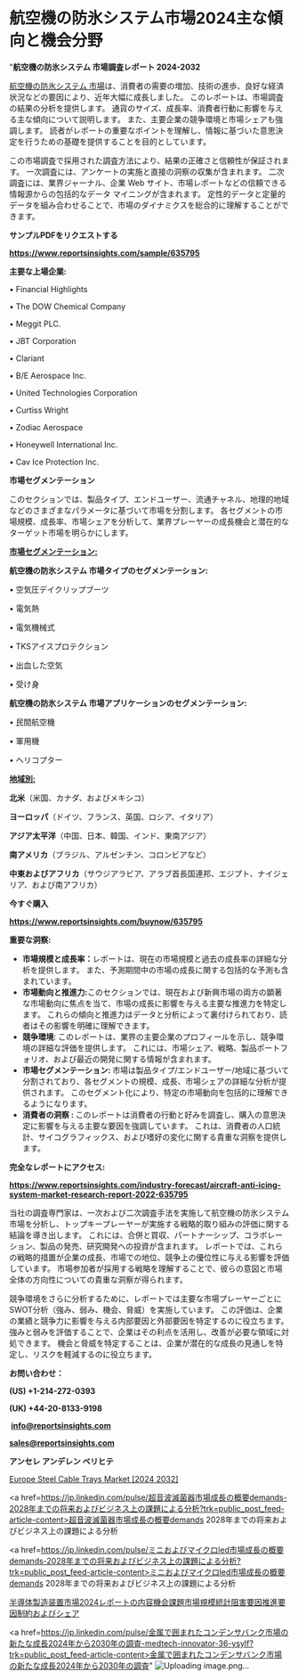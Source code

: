 # 航空機の防氷システム市場2024主な傾向と機会分野

"<strong>航空機の防氷システム 市場調査レポート 2024-2032</strong>

<a href=https://www.reportsinsights.com/sample/635795>航空機の防氷システム 市場</a>は、消費者の需要の増加、技術の進歩、良好な経済状況などの要因により、近年大幅に成長しました。 このレポートは、市場調査の結果の分析を提供します。 通貨のサイズ、成長率、消費者行動に影響を与える主な傾向について説明します。 また、主要企業の競争環境と市場シェアも強調します。 読者がレポートの重要なポイントを理解し、情報に基づいた意思決定を行うための基礎を提供することを目的としています。

この市場調査で採用された調査方法により、結果の正確さと信頼性が保証されます。 一次調査には、アンケートの実施と直接の洞察の収集が含まれます。 二次調査には、業界ジャーナル、企業 Web サイト、市場レポートなどの信頼できる情報源からの包括的なデータ マイニングが含まれます。 定性的データと定量的データを組み合わせることで、市場のダイナミクスを総合的に理解することができます。

<strong><b>サンプルPDFをリクエストする</b></strong>

<a href=https://www.reportsinsights.com/sample/635795><strong><u>https://www.reportsinsights.com/sample/635795</u></strong></a>

<strong>主要な上場企業:</strong>

• Financial Highlights 

• The DOW Chemical Company 

• Meggit PLC. 

• JBT Corporation 

• Clariant 

• B/E Aerospace Inc. 

• United Technologies Corporation 

• Curtiss Wright 

• Zodiac Aerospace 

• Honeywell International Inc. 

• Cav Ice Protection Inc.

<strong>市場セグメンテーション</strong>

このセクションでは、製品タイプ、エンドユーザー、流通チャネル、地理的地域などのさまざまなパラメータに基づいて市場を分割します。 各セグメントの市場規模、成長率、市場シェアを分析して、業界プレーヤーの成長機会と潜在的なターゲット市場を明らかにします。

<strong><u>市場セグメンテーション</u></strong><strong><u>:</u></strong>

<strong>航空機の防氷システム 市場タイプのセグメンテーション:</strong>

• 空気圧デイクリップブーツ

• 電気熱

• 電気機械式

• TKSアイスプロテクション

• 出血した空気

• 受け身

<strong>航空機の防氷システム 市場アプリケーションのセグメンテーション:</strong>

• 民間航空機

• 軍用機

• ヘリコプター

<strong><u>地域別</u></strong><strong><u>:</u></strong>

<strong>北米</strong>（米国、カナダ、およびメキシコ）

<strong>ヨーロッパ</strong>（ドイツ、フランス、英国、ロシア、イタリア）

<strong>アジア太平洋</strong>（中国、日本、韓国、インド、東南アジア）

<strong>南アメリカ</strong>（ブラジル、アルゼンチン、コロンビアなど）

<strong>中東およびアフリカ</strong>（サウジアラビア、アラブ首長国連邦、エジプト、ナイジェリア、および南アフリカ）

<strong>今すぐ購入</strong>

<a href=https://www.reportsinsights.com/buynow/635795><strong><u>https://www.reportsinsights.com/buynow/635795</u></strong></a>

<strong>重要な洞察:</strong>
<ul>
  <li><strong>市場規模と成長率：</strong>レポートは、現在の市場規模と過去の成長率の詳細な分析を提供します。 また、予測期間中の市場の成長に関する包括的な予測も含まれています。</li>
  <li><strong>市場動向と推進力:</strong>このセクションでは、現在および新興市場の両方の顕著な市場動向に焦点を当て、市場の成長に影響を与える主要な推進力を特定します。 これらの傾向と推進力はデータと分析によって裏付けられており、読者はその影響を明確に理解できます。</li>
  <li><strong>競争環境</strong>: このレポートは、業界の主要企業のプロフィールを示し、競争環境の詳細な評価を提供します。 これには、市場シェア、戦略、製品ポートフォリオ、および最近の開発に関する情報が含まれます。</li>
  <li><strong>市場セグメンテーション: </strong>市場は製品タイプ/エンドユーザー/地域に基づいて分割されており、各セグメントの規模、成長、市場シェアの詳細な分析が提供されます。 このセグメント化により、特定の市場動向を包括的に理解できるようになります。</li>
  <li><strong>消費者の洞察 : </strong>このレポートは消費者の行動と好みを調査し、購入の意思決定に影響を与える主要な要因を強調しています。 これは、消費者の人口統計、サイコグラフィックス、および嗜好の変化に関する貴重な洞察を提供します。</li>
</ul>
<strong>完全なレポートにアクセス:</strong>

<a href=https://www.reportsinsights.com/industry-forecast/aircraft-anti-icing-system-market-research-report-2022-635795><strong><u><b>https://www.reportsinsights.com/industry-forecast/aircraft-anti-icing-system-market-research-report-2022-635795</b></u></strong></a>

当社の調査専門家は、一次および二次調査手法を実施して航空機の防氷システム市場を分析し、トップキープレーヤーが実施する戦略的取り組みの評価に関する結論を導き出します。 これには、合併と買収、パートナーシップ、コラボレーション、製品の発売、研究開発への投資が含まれます。 レポートでは、これらの戦略的措置が企業の成長、市場での地位、競争上の優位性に与える影響を評価しています。 市場参加者が採用する戦略を理解することで、彼らの意図と市場全体の方向性についての貴重な洞察が得られます。

競争環境をさらに分析するために、レポートでは主要な市場プレーヤーごとにSWOT分析（強み、弱み、機会、脅威）を実施しています。 この評価は、企業の業績と競争力に影響を与える内部要因と外部要因を特定するのに役立ちます。 強みと弱みを評価することで、企業はその利点を活用し、改善が必要な領域に対処できます。 機会と脅威を特定することは、企業が潜在的な成長の見通しを特定し、リスクを軽減するのに役立ちます。

<strong>お問い合わせ：</strong>

<strong>(US) +1-214-272-0393</strong>

<strong>(UK) +44-20-8133-9198</strong>

<strong> </strong><a href=info@reportsinsights.com><strong><u>info@reportsinsights.com</u></strong></a>

<a href=sales@reportsinsights.com><strong><u>sales@reportsinsights.com</u></strong></a>

<strong>アンセレ アンデレン ベリヒテ</strong>

<a href=https://www.linkedin.com/pulse/europe-steel-cable-trays-markets-2024-business-jwsnf/>Europe Steel Cable Trays Market [2024 2032]</a>

<a href=https://jp.linkedin.com/pulse/超音波滅菌器市場成長の概要demands-2028年までの将来およびビジネス上の課題による分析?trk=public_post_feed-article-content>超音波滅菌器市場成長の概要demands 2028年までの将来およびビジネス上の課題による分析</a>

<a href=https://jp.linkedin.com/pulse/ミニおよびマイクロled市場成長の概要demands-2028年までの将来およびビジネス上の課題による分析?trk=public_post_feed-article-content>ミニおよびマイクロled市場成長の概要demands 2028年までの将来およびビジネス上の課題による分析</a>

<a href=https://www.linkedin.com/pulse/半導体製造装置市場2024レポートの内容機会課題市場規模統計阻害要因推進要因制約およびシェア-infopulse-daily-360/>半導体製造装置市場2024レポートの内容機会課題市場規模統計阻害要因推進要因制約およびシェア</a>

<a href=https://jp.linkedin.com/pulse/金属で囲まれたコンデンサバンク市場の新たな成長2024年から2030年の調査-medtech-innovator-36-ysylf?trk=public_post_feed-article-content>金属で囲まれたコンデンサバンク市場の新たな成長2024年から2030年の調査</a>"
![Uploading image.png…]()
